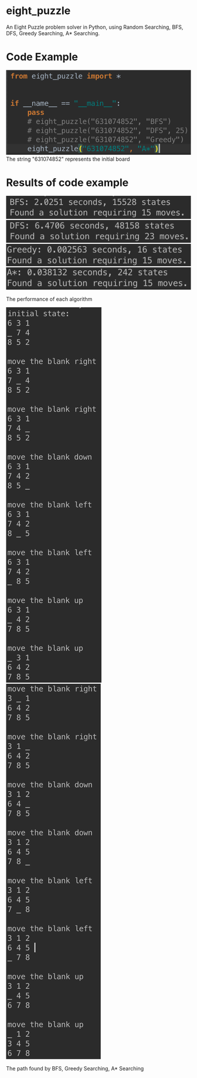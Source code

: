 # eight_puzzle

An Eight Puzzle problem solver in Python, using Random Searching, BFS, DFS, Greedy Searching, A* Searching.

# Code Example
![Alt text](https://github.com/lhCheung1991/eight_puzzle/blob/master/pngs/1.png?raw=true "Optional Title")
The string "631074852" represents the initial board

# Results of code example

![Alt text](https://github.com/lhCheung1991/eight_puzzle/blob/master/pngs/2.png?raw=true "Optional Title")
![Alt text](https://github.com/lhCheung1991/eight_puzzle/blob/master/pngs/3.png?raw=true "Optional Title")
![Alt text](https://github.com/lhCheung1991/eight_puzzle/blob/master/pngs/4.png?raw=true "Optional Title")
![Alt text](https://github.com/lhCheung1991/eight_puzzle/blob/master/pngs/5.png?raw=true "Optional Title")

The performance of each algorithm

![Alt text](https://github.com/lhCheung1991/eight_puzzle/blob/master/pngs/6.png?raw=true "Optional Title")
![Alt text](https://github.com/lhCheung1991/eight_puzzle/blob/master/pngs/7.png?raw=true "Optional Title")

The path found by BFS, Greedy Searching, A* Searching
